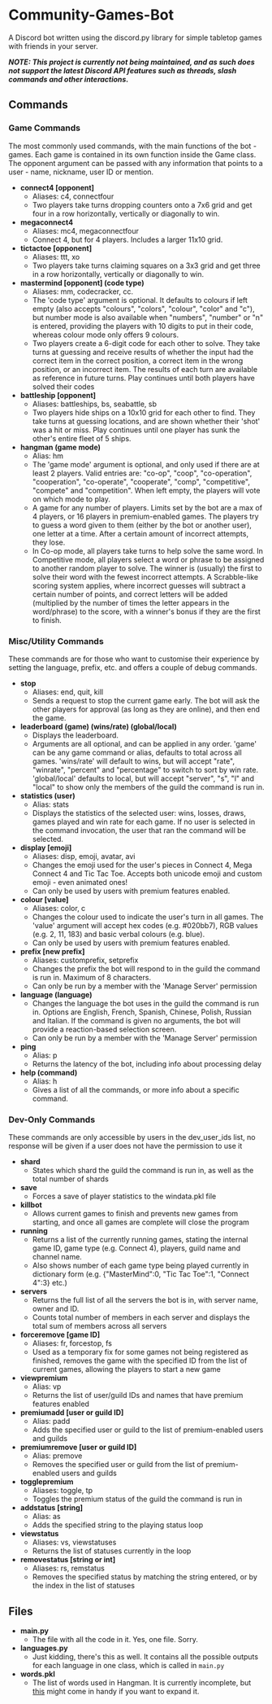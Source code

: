 # Community-Games-Bot
A Discord bot written using the discord.py library for simple tabletop games with friends in your server.

***NOTE: This project is currently not being maintained, and as such does not support the latest Discord API features such as threads, slash commands and other interactions.***

## Commands
### Game Commands
The most commonly used commands, with the main functions of the bot - games. Each game is contained in its own function inside the Game class.
The opponent argument can be passed with any information that points to a user - name, nickname, user ID or mention.

- **connect4 [opponent]**
  - Aliases: c4, connectfour
  - Two players take turns dropping counters onto a 7x6 grid and get four in a row horizontally, vertically or diagonally to win.
- **megaconnect4**
  - Aliases: mc4, megaconnectfour
  - Connect 4, but for 4 players. Includes a larger 11x10 grid.
- **tictactoe [opponent]**
  - Aliases: ttt, xo
  - Two players take turns claiming squares on a 3x3 grid and get three in a row horizontally, vertically or diagonally to win.
- **mastermind [opponent] (code type)**
  - Aliases: mm, codecracker, cc.
  - The 'code type' argument is optional. It defaults to colours if left empty (also accepts "colours", "colors", "colour", "color" and "c"), but number mode is also available when "numbers", "number" or "n" is entered, providing the players with 10 digits to put in their code, whereas colour mode only offers 9 colours.
  - Two players create a 6-digit code for each other to solve. They take turns at guessing and receive results of whether the input had the correct item in the correct position, a correct item in the wrong position, or an incorrect item. The results of each turn are available as reference in future turns. Play continues until both players have solved their codes
- **battleship [opponent]**
  - Aliases: battleships, bs, seabattle, sb
  - Two players hide ships on a 10x10 grid for each other to find. They take turns at guessing locations, and are shown whether their 'shot' was a hit or miss. Play continues until one player has sunk the other's entire fleet of 5 ships.
- **hangman (game mode)**
  - Alias: hm
  - The 'game mode' argument is optional, and only used if there are at least 2 players. Valid entries are: "co-op", "coop", "co-operation", "cooperation", "co-operate", "cooperate", "comp", "competitive", "compete" and "competition". When left empty, the players will vote on which mode to play.
  - A game for any number of players. Limits set by the bot are a max of 4 players, or 16 players in premium-enabled games. The players try to guess a word given to them (either by the bot or another user), one letter at a time. After a certain amount of incorrect attempts, they lose.
  - In Co-op mode, all players take turns to help solve the same word. In Competitive mode, all players select a word or phrase to be assigned to another random player to solve. The winner is (usually) the first to solve their word with the fewest incorrect attempts. A Scrabble-like scoring system applies, where incorrect guesses will subtract a certain number of points, and correct letters will be added (multiplied by the number of times the letter appears in the word/phrase) to the score, with a winner's bonus if they are the first to finish.

### Misc/Utility Commands
These commands are for those who want to customise their experience by setting the language, prefix, etc. and offers a couple of debug commands.

- **stop**
	- Aliases: end, quit, kill
	- Sends a request to stop the current game early. The bot will ask the other players for approval (as long as they are online), and then end the game.
- **leaderboard (game) (wins/rate) (global/local)**
	- Displays the leaderboard.
	- Arguments are all optional, and can be applied in any order. 'game' can be any game command or alias, defaults to total across all games. 'wins/rate' will default to wins, but will accept "rate", "winrate", "percent" and "percentage" to switch to sort by win rate. 'global/local' defaults to local, but will accept "server", "s", "l" and "local" to show only the members of the guild the command is run in.
- **statistics (user)**
	- Alias: stats
	- Displays the statistics of the selected user: wins, losses, draws, games played and win rate for each game. If no user is selected in the command invocation, the user that ran the command will be selected.
- **display [emoji]**
	- Aliases: disp, emoji, avatar, avi
	- Changes the emoji used for the user's pieces in Connect 4, Mega Connect 4 and Tic Tac Toe. Accepts both unicode emoji and custom emoji - even animated ones!
	- Can only be used by users with premium features enabled.
- **colour [value]**
	- Aliases: color, c
	- Changes the colour used to indicate the user's turn in all games. The 'value' argument will accept hex codes (e.g. #020bb7), RGB values (e.g. 2, 11, 183) and basic verbal colours (e.g. blue).
	- Can only be used by users with premium features enabled.
- **prefix [new prefix]**
	- Aliases: customprefix, setprefix
	- Changes the prefix the bot will respond to in the guild the command is run in. Maximum of 8 characters.
	- Can only be run by a member with the 'Manage Server' permission
- **language (language)**
	- Changes the language the bot uses in the guild the command is run in. Options are English, French, Spanish, Chinese, Polish, Russian and Italian. If the command is given no arguments, the bot will provide a reaction-based selection screen.
	- Can only be run by a member with the 'Manage Server' permission
- **ping**
	- Alias: p
	- Returns the latency of the bot, including info about processing delay
- **help (command)**
	- Alias: h
	- Gives a list of all the commands, or more info about a specific command.

### Dev-Only Commands
These commands are only accessible by users in the dev_user_ids list, no response will be given if a user does not have the permission to use it

- **shard**
  - States which shard the guild the command is run in, as well as the total number of shards
- **save**
  - Forces a save of player statistics to the windata.pkl file
- **killbot**
  - Allows current games to finish and prevents new games from starting, and once all games are complete will close the program
- **running**
  - Returns a list of the currently running games, stating the internal game ID, game type (e.g. Connect 4), players, guild name and channel name.
  - Also shows number of each game type being played currently in dictionary form (e.g. {"MasterMind":0, "Tic Tac Toe":1, "Connect 4":3} etc.)
- **servers**
  - Returns the full list of all the servers the bot is in, with server name, owner and ID.
  - Counts total number of members in each server and displays the total sum of members across all servers
- **forceremove [game ID]**
  - Aliases: fr, forcestop, fs
  - Used as a temporary fix for some games not being registered as finished, removes the game with the specified ID from the list of current games, allowing the players to start a new game
- **viewpremium**
  - Alias: vp
  - Returns the list of user/guild IDs and names that have premium features enabled
- **premiumadd [user or guild ID]**
  - Alias: padd
  - Adds the specified user or guild to the list of premium-enabled users and guilds
- **premiumremove [user or guild ID]**
  - Alias: premove
  - Removes the specified user or guild from the list of premium-enabled users and guilds
- **togglepremium**
  - Aliases: toggle, tp
  - Toggles the premium status of the guild the command is run in
- **addstatus [string]**
  - Alias: as
  - Adds the specified string to the playing status loop
- **viewstatus**
  - Aliases: vs, viewstatuses
  - Returns the list of statuses currently in the loop
- **removestatus [string or int]**
  - Aliases: rs, remstatus
  - Removes the specified status by matching the string entered, or by the index in the list of statuses

## Files
- **main.py**
  - The file with all the code in it. Yes, one file. Sorry.
- **languages.py**
  - Just kidding, there's this as well. It contains all the possible outputs for each language in one class, which is called in `main.py`
- **words.pkl**
  - The list of words used in Hangman. It is currently incomplete, but [this](https://github.com/dwyl/english-words) might come in handy if you want to expand it.
